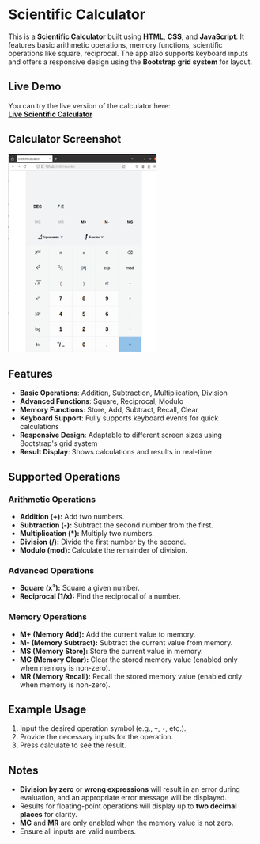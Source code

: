 # Scientific Calculator

This is a **Scientific Calculator** built using **HTML**, **CSS**, and **JavaScript**. It features basic arithmetic operations, memory functions, scientific operations like square, reciprocal. The app also supports keyboard inputs and offers a responsive design using the **Bootstrap grid system** for layout.

## Live Demo

You can try the live version of the calculator here:  
[**Live Scientific Calculator**](https://dhruvsimform.github.io/calculator/)

## Calculator Screenshot
<img src="assets/screenshot.png" alt="Calculator Screenshot" width="300" height="400">

## Features

- **Basic Operations**: Addition, Subtraction, Multiplication, Division
- **Advanced Functions**: Square, Reciprocal, Modulo
- **Memory Functions**: Store, Add, Subtract, Recall, Clear
- **Keyboard Support**: Fully supports keyboard events for quick calculations
- **Responsive Design**: Adaptable to different screen sizes using Bootstrap's grid system
- **Result Display**: Shows calculations and results in real-time

## Supported Operations

### Arithmetic Operations
- **Addition (+):** Add two numbers.
- **Subtraction (-):** Subtract the second number from the first.
- **Multiplication (*):** Multiply two numbers.
- **Division (/):** Divide the first number by the second.
- **Modulo (mod):** Calculate the remainder of division.

### Advanced Operations
- **Square (x²):** Square a given number.
- **Reciprocal (1/x):** Find the reciprocal of a number.

### Memory Operations
- **M+ (Memory Add):** Add the current value to memory.
- **M- (Memory Subtract):** Subtract the current value from memory.
- **MS (Memory Store):** Store the current value in memory.
- **MC (Memory Clear):** Clear the stored memory value (enabled only when memory is non-zero).
- **MR (Memory Recall):** Recall the stored memory value (enabled only when memory is non-zero).

## Example Usage
1. Input the desired operation symbol (e.g., `+`, `-`, etc.).
2. Provide the necessary inputs for the operation.
3. Press calculate to see the result.

## Notes
- **Division by zero** or **wrong expressions** will result in an error during evaluation, and an appropriate error message will be displayed.
- Results for floating-point operations will display up to **two decimal places** for clarity.
- **MC** and **MR** are only enabled when the memory value is not zero.
- Ensure all inputs are valid numbers.

